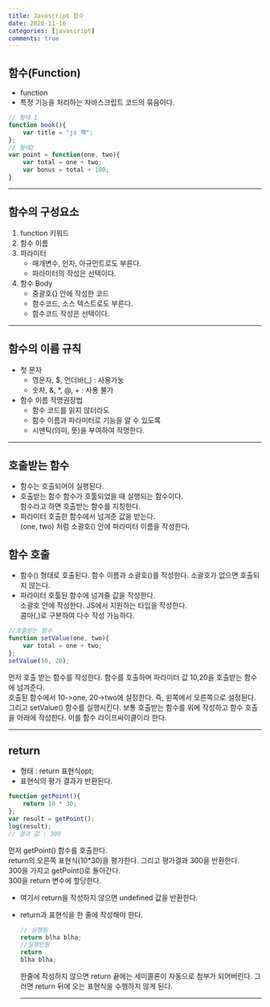 ```yaml
---
title: Javascript 함수
date: 2020-11-16
categories: [javascript]
comments: true
---
```


## 함수(Function)

* function
* 특정 기능을 처리하는 자바스크립트 코드의 묶음이다.
```js
// 형태 1
function book(){
    var title = "js 책";
};
// 형태2
var point = function(one, two){
    var total = one + two;
    var bonus = total + 100;
}
```
--- 

## 함수의 구성요소

1. function 키워드
2. 함수 이름
3. 파라미터
    * 매개변수, 인자, 아규먼트로도 부른다.
    * 파라미터의 작성은 선택이다.
4. 함수 Body
    * 중괄호{} 안에 작성한 코드
    * 함수코드, 소스 텍스트로도 부른다.
    * 함수코드 작성은 선택이다.

---

## 함수의 이름 규칙

* 첫 문자
    * 영문자, $, 언더바(_) : 사용가눙
    * 숫자, &, *, @, + : 사용 불가
* 함수 이름 작명권장법
    * 함수 코드를 읽지 않더라도
    * 함수 이름과 파라미터로 기능을 알 수 있도록
    * 시맨틱(의미, 뜻)을 부여하여 작명한다.

---

## 호출받는 함수

* 함수는 호출되어야 실행된다. 
* 호출받는 함수
    함수가 호툴되었을 때 실행되는 함수이다.  
    함수라고 하면 호출받는 함수를 지칭한다.
* 파라미터
    호출한 함수에서 넘겨준 값을 받는다.  
    (one, two) 처럼 소괄호() 안에 파라미터 이름을 작성한다.

## 함수 호출

* 함수() 형태로 호출된다.
    함수 이름과 소괄호()를 작성한다.
    소괄호가 없으면 호출되지 않는다.
* 파라미터
    호툴된 함수에 넘겨줄 값을 작성한다.  
    소괄호 안에 작성한다.
    JS에서 지원하는 타입을 작성한다.  
    콤마(,)로 구분하여 다수 작성 가능하다.

```js
//호출받는 함수
function setValue(one, two){
    var total = one + two;
};
setValue(10, 20);
```
먼저 호출 받는 함수를 작성한다. 함수를 호출하며 파라미터 값 10,20을 호출받는 함수에 넘겨준다.  
호출된 함수에서 10->one, 20->two에 설정한다. 즉, 왼쪽에서 오른쪽으로 설정된다.  
그리고 setValue() 함수를 실행시킨다. 보통 호출받는 함수를 위에 작성하고 함수 호출을 아래에 작성한다. 이를 함수 라이프싸이클이라 한다.

---

## return

* 형태 : return 표현식opt;
* 표현식의 평가 결과가 반환된다.
```js
function getPoint(){
    return 10 * 30;
};
var result = getPoint();
log(result);
// 결과 값 : 300
```
먼저 getPoint() 함수를 호출한다.  
return의 오른쪽 표현식(10*30)을 평가한다. 그리고 평가결과 300을 반환한다.  
300을 가지고 getPoint()로 돌아간다.  
300을 return 변수에 할당한다.  

* 여기서 return을 작성하지 않으면 undefined 값을 반환한다.

* return과 표현식을 한 줄에 작성해야 한다.
    ```js
    // 실행됨
    return blha blha;
    //실행안됨
    return
    blha blha;
    
    ```
    한줄에 작성하지 않으면 return 끝에는 세미콜론이 자동으로 첨부가 되어버린다.
    그러면 return 뒤에 오는 표현식을 수행하지 않게 된다.

    ---
